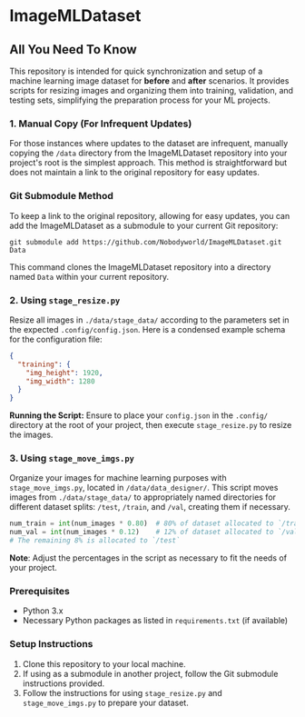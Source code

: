 # ImageMLDataset
## All You Need To Know
This repository is intended for quick synchronization and setup of a machine learning image dataset for **before** and **after** scenarios. It provides scripts for resizing images and organizing them into training, validation, and testing sets, simplifying the preparation process for your ML projects.

### 1. Manual Copy (For Infrequent Updates)
For those instances where updates to the dataset are infrequent, manually copying the `/data` directory from the ImageMLDataset repository into your project's root is the simplest approach. This method is straightforward but does not maintain a link to the original repository for easy updates.

### Git Submodule Method
To keep a link to the original repository, allowing for easy updates, you can add the ImageMLDataset as a submodule to your current Git repository:
```git
git submodule add https://github.com/Nobodyworld/ImageMLDataset.git Data
```
This command clones the ImageMLDataset repository into a directory named `Data` within your current repository.

### 2. Using `stage_resize.py`
Resize all images in `./data/stage_data/` according to the parameters set in the expected `.config/config.json`. Here is a condensed example schema for the configuration file:
```json
{
  "training": {
    "img_height": 1920,
    "img_width": 1280
  }
}
```
**Running the Script:**
Ensure to place your `config.json` in the `.config/` directory at the root of your project, then execute `stage_resize.py` to resize the images.

### 3. Using `stage_move_imgs.py`
Organize your images for machine learning purposes with `stage_move_imgs.py`, located in `/data/data_designer/`. This script moves images from `./data/stage_data/` to appropriately named directories for different dataset splits: `/test`, `/train`, and `/val`, creating them if necessary.
```python
num_train = int(num_images * 0.80)  # 80% of dataset allocated to `/train`
num_val = int(num_images * 0.12)    # 12% of dataset allocated to `/val`
# The remaining 8% is allocated to `/test`
```
**Note**: Adjust the percentages in the script as necessary to fit the needs of your project.

### Prerequisites
- Python 3.x
- Necessary Python packages as listed in `requirements.txt` (if available)

### Setup Instructions
1. Clone this repository to your local machine.
2. If using as a submodule in another project, follow the Git submodule instructions provided.
3. Follow the instructions for using `stage_resize.py` and `stage_move_imgs.py` to prepare your dataset.